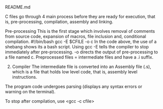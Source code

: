README.md

C files go through 4 main process before they are ready for execution, that is, pre-processing, compilation, assembly and linking.

Pre-processing
This is the first stage which involves removal of comments from source code, expansion of macros, file inclusion and, conditional compilation.
#!/bin/bash
gcc -E $CFILE -o c
In the  code above, the use of a shebang shows its a bash script. Using gcc -E tells the compiler to stop immediately after pre-processing. -o directs the output of pre-processing to a file named c. Preprocessed files = intermediate files and have a .i suffix.

2. Compiler
The intermediate file is converted into an Assembly file (.s), which is a file that holds low level code, that is, assembly level instructions.

The program code undergoes parsing (displays any syntax errors or warning on the terminal).

To stop after compilation, use <gcc -c cfile>

